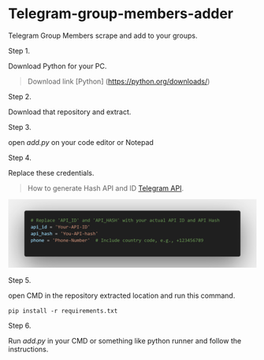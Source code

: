 # Telegram-group-members-adder
Telegram Group Members scrape and add to your groups.

Step 1.

Download Python for your PC.
> Download link [Python] (https://python.org/downloads/)

Step 2.

Download that repository and extract.

Step 3.

open *add.py* on your code editor or Notepad

Step 4.

Replace these credentials.

> How to generate Hash API and ID [Telegram API](https://my.telegram.org/auth).

![replace](https://github.com/dilushanka/dilushanka/blob/0526c1ba01f709dd8e372673a847625d157dd7c8/image/replace.png)

Step 5.

open CMD in the repository extracted location and run this command.

```
pip install -r requirements.txt
```

Step 6.

Run *add.py* in your CMD or something like python runner and follow the instructions.
